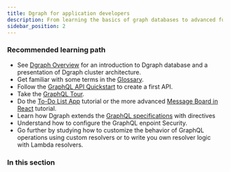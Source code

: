 ```yaml
---
title: Dgraph for application developers
description: From learning the basics of graph databases to advanced functions and capabilities, Dgraph docs have the information you need.
sidebar_position: 2
---
```


### Recommended learning path
- See [Dgraph Overview](/docs/dgraph-overview) for an introduction to Dgraph database and a presentation of Dgraph cluster architecture.
- Get familiar with some terms in the [Glossary](/docs/dgraph-glossary).
- Follow the [GraphQL API Quickstart](/docs/graphql/quick-start) to create a first API.
- Take the [GraphQL Tour](https://dgraph.io/tour/graphqlintro/).
- Do the [To-Do List App](/docs/todo-app-tutorial) tutorial or the more advanced [Message Board in React](/docs/learn/developer/react) tutorial.
- Learn how Dgraph extends the [GraphQL specifications](https://spec.graphql.org/) with directives
- Understand how to configure the GraphQL enpoint Security.
- Go further by studying how to customize the behavior of GraphQL operations using custom resolvers or to write you own resolver logic with Lambda resolvers.



### In this section